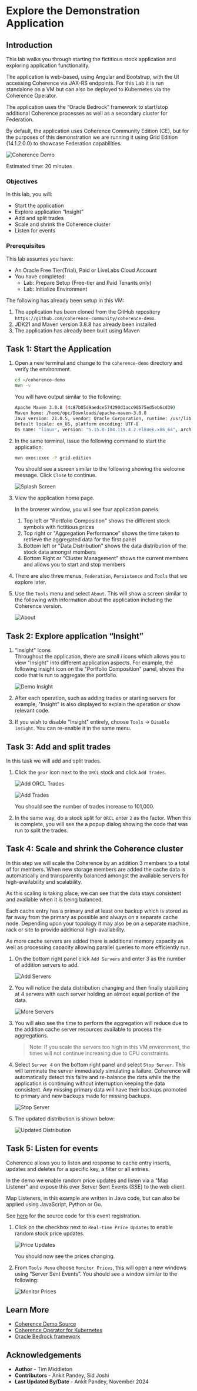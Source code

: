 # Explore the Demonstration Application

## Introduction

This lab walks you through starting the fictitious stock application and exploring application functionality.

The application is web-based, using Angular and Bootstrap, with the UI accessing Coherence via JAX-RS endpoints.
For this Lab it is run standalone on a VM but can also be deployed to Kubernetes via the Coherence Operator.

The application uses the “Oracle Bedrock” framework to start/stop additional Coherence processes as well as a secondary cluster for Federation.

By default, the application uses Coherence Community Edition (CE), but for the purposes of this demonstration we are running it using Grid Edition (14.1.2.0.0) 
to showcase Federation capabilities.

![Coherence Demo](images/screenshot.png "Coherence Demo Application")

Estimated time: 20 minutes

### Objectives

In this lab, you will:

* Start the application
* Explore application “Insight”
* Add and split trades 
* Scale and shrink the Coherence cluster
* Listen for events

### Prerequisites
     
This lab assumes you have:

* An Oracle Free Tier(Trial), Paid or LiveLabs Cloud Account
* You have completed:
  * Lab: Prepare Setup (Free-tier and Paid Tenants only)
  * Lab: Initialize Environment
     
The following has already been setup in this VM:

1. The application has been cloned from the GitHub repository `https://github.com/coherence-community/coherence-demo`.
2. JDK21 and Maven version 3.8.8 has already been installed
3. The application has already been built using Maven

## Task 1: Start the Application
 
1. Open a new terminal and change to the `coherence-demo` directory and verify the environment.

   ```bash
   cd ~/coherence-demo
   mvn -v
   ```   
   
   You will have output similar to the following:

   ```bash
   Apache Maven 3.8.8 (4c87b05d9aedce574290d1acc98575ed5eb6cd39)
   Maven home: /home/opc/Downloads/apache-maven-3.8.8
   Java version: 21.0.5, vendor: Oracle Corporation, runtime: /usr/lib/jvm/jdk-21.0.5-oracle-x64
   Default locale: en_US, platform encoding: UTF-8
   OS name: "linux", version: "5.15.0-104.119.4.2.el8uek.x86_64", arch: "amd64", family: "unix"
   ```   

2. In the same terminal, issue the following command to start the application:

    ```bash
   mvn exec:exec -P grid-edition
   ```
   
   You should see a screen similar to the following showing the welcome message. Click `Close` to continue.

   ![Splash Screen](images/splash-screen.png "Splash Screen")

3. View the application home page.

   In the browser window, you will see four application panels.

   1. Top left or "Portfolio Composition" shows the different stock symbols with fictitious prices
   2. Top right or "Aggregation Performance" shows the time taken to retrieve the aggregated data for the first panel
   3. Bottom left or "Data Distribution" shows the data distribution of the stock data amongst members
   4. Bottom Right or "Cluster Management" shows the current members and allows you to start and stop members 
            
4. There are also three menus, `Federation`, `Persistence` and `Tools` that we explore later.

5. Use the `Tools` menu and select `About`. This will show a screen similar to the following with information about the application including the Coherence version.
   
   ![About](images/about.png "About")

## Task 2: Explore application “Insight”

1. "Insight" Icons   
   Throughout the application, there are small *i* icons which allows you to view "Insight" into different application aspects.
   For example, the following insight icon on the "Portfolio Composition" panel, shows the code that is run to aggregate the portfolio.

   ![Demo Insight](images/demo-insight.png "Insight")

2. After each operation, such as adding trades or starting servers for example, "Insight" is also displayed to explain the operation or
   show relevant code.

3. If you wish to disable "Insight" entirely, choose `Tools` -> `Disable Insight`. You can re-enable it in the same menu.

## Task 3: Add and split trades
   
In this task we will add and split trades. 

1. Click the `gear` icon next to the `ORCL` stock and click `Add Trades`.

   ![Add ORCL Trades](images/add-orcl-trades.png "Add ORCL Trades")

   ![Add Trades](images/add-trades.png "Add Trades")

   You should see the number of trades increase to 101,000. 

2. In the same way, do a stock split for `ORCL` enter `2` as the factor. When this is complete, you will see the
   a popup dialog showing the code that was run to split the trades. 

## Task 4: Scale and shrink the Coherence cluster
       
In this step we will scale the Coherence by an addition 3 members to a total of for members. When new storage members
are added the cache data is automatically and transparently balanced amongst the available servers for high-availability and 
scalability. 

As this scaling is taking place, we can see that the data stays consistent and available when it is being balanced.

Each cache entry has a primary and at least one backup which is stored as far away from the primary as possible and always on a separate cache node. 
Depending upon your topology it may also be on a separate machine, rack or site to provide additional high-availability.
             
As more cache servers are added there is additional memory capacity as well as processing capacity allowing parallel queries to more efficiently run.

1. On the bottom right panel click `Add Servers` and enter 3 as the number of addition servers to add.
 
   ![Add Servers](images/add-servers.png "Add Servers")

2. You will notice the data distribution changing and then finally stabilizing at 4 servers with each server
   holding an almost equal portion of the data.

   ![More Servers](images/initial-balanced.png "More Servers")
   
3. You will also see the time to perform the aggregation will reduce due to the addition cache server resources
   available to process the aggregations. 

   > Note: If you scale the servers too high in this VM environment, the times will not continue increasing due to CPU constraints.

4. Select `Server 4` on the bottom right panel and select `Stop Server`. This will terminate the server
   immediately simulating a failure. Coherence will automatically detect this failre and re-balance the data while the
   the application is continuing without interruption keeping the data consistent. Any missing primary data will have their backups promoted
   to primary and new backups made for missing backups.

   ![Stop Server](images/stop-server.png "Stop Server")
  
5. The updated distribution is shown below:

   ![Updated Distribution](images/updated-distribution.png "Updated Distribution")

## Task 5: Listen for events
   
Coherence allows you to listen and response to cache entry inserts, updates and deletes for a specific key, a filter or all entries.

In the demo we enable random price updates and listen via a "Map Listener" and expose this over Server Sent Events (SSE) to the web client.

Map Listeners, in this example are written in Java code, but can also be applied using JavaScript, Python or Go.

See [here](https://github.com/coherence-community/coherence-demo/blob/cacf32ca2550032862cdf20bcef2b43c145b7794/src/main/java/com/oracle/coherence/demo/application/EventsResource.java#L66) for the source code for this event registration.
   
1. Click on the checkbox next to `Real-time Price Updates` to enable random stock price updates.
   
   ![Price Updates](images/price-updates.png "Price Updates")

   You should now see the prices changing.

2. From `Tools Menu` choose `Monitor Prices`, this will open a new windows using “Server Sent Events”. You should see a window similar to the following:

   ![Monitor Prices](images/sse.png "Monitor Prices")

## Learn More
            
* [Coherence Demo Source](https://github.com/coherence-community/coherence-demo)
* [Coherence Operator for Kubernetes](https://github.com/oracle/coherence-operator)
* [Oracle Bedrock framework](https://github.com/coherence-community/oracle-bedrock)  

## Acknowledgements

* **Author** - Tim Middleton
* **Contributors** - Ankit Pandey, Sid Joshi
* **Last Updated By/Date** - Ankit Pandey, November 2024